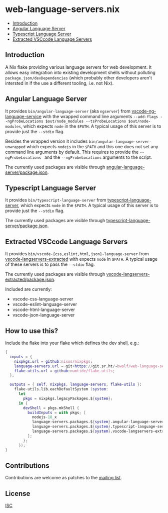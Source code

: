 # web-language-servers.nix

- [Introduction](#introduction)
- [Angular Language Server](#angular-language-server)
- [Typescript Language Server](#typescript-language-server)
- [Extracted VSCcode Language Servers](#extracted-vscode-language-servers)


## Introduction

A Nix flake providing various language servers for web development. It allows easy integration into existing development shells without polluting `package.json/devDependencies` (which probably other developers aren't intersted in if the use a different tooling, i.e. not Nix).


## Angular Language Server

It provides `bin/angular-language-server` (aka `ngserver`) from [vscode-ng-language-service](https://github.com/angular/vscode-ng-language-service) with the wrapped command line arguments `--add-flags --ngProbeLocations $out/node_modules --tsProbeLocations $out/node-modules`, which expects `node` in the `$PATH`. A typical usage of this server is to provide just the `--stdio` flag.

Besides the wrapped version it includes `bin/angular-language-server-unwrapped` which expects `nodejs` in the `$PATH` and this one does not set any command line arguments by default. This requires to provide the `--ngProbeLocations ` and the `--ngProbeLocations` arguments to the script.

The currently used packages are visible through [angular-language-server/package.json](./angular-language-server/package.json).


## Typescript Language Server

It provides `bin/typescript-language-server` from [typescript-language-server](https://github.com/typescript-language-server/typescript-language-server), which expects `node` in the `$PATH`. A typical usage of this server is to provide just the `--stdio` flag.

The currently used packages are visible through [typescript-language-server/package.json](./typescript-language-server/package.json).


## Extracted VSCcode Language Servers

It provides `bin/vscode-{css,eslint,html,json}-language-server` from [vscode-langservers-extracted](https://github.com/hrsh7th/vscode-langservers-extracted) with expects `node` in `$PATH`. A typical usage of these servers is to pass the `--stdio` flag.

The currently used packages are visible through [vscode-langservers-extracted/package.json](./vscode-langservers-extracted/package.json).

Included are currently:

- vscode-css-language-server
- vscode-eslint-language-server
- vscode-html-language-server
- vscode-json-language-server


## How to use this?

Include the flake into your flake which defines the dev shell, e.g.:

``` nix
{
  inputs = {
    nixpkgs.url = github:nixos/nixpkgs;
    language-servers.url = git+https://git.sr.ht/~bwolf/web-language-servers.nix;
    flake-utils.url = github:numtide/flake-utils;
  };

  outputs = { self, nixpkgs, language-servers, flake-utils }:
    flake-utils.lib.eachDefaultSystem (system:
      let
        pkgs = nixpkgs.legacyPackages.${system};
      in {
        devShell = pkgs.mkShell {
          buildInputs = with pkgs; [
            nodejs-18_x
            language-servers.packages.${system}.angular-language-server
            language-servers.packages.${system}.typescript-language-server
            language-servers.packages.${system}.vscode-langservers-extracted
          ];
        };
      });
}
```


## Contributions

Contributions are welcome as patches to the [mailing list](https://lists.sr.ht/~bwolf/public-inbox).


## License

[ISC](./LICENSE)
